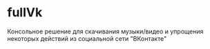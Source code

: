 # fullVk
Консольное решение для скачивания музыки/видео и упрощения некоторых действий из социальной сети "ВКонтакте"
